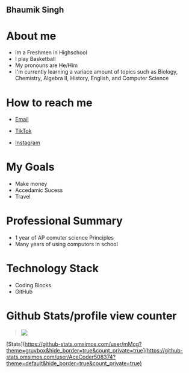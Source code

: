 ## Bhaumik Singh 


# About me 
- im a Freshmen in Highschool
- I play Basketball
- My pronouns are He/Him
- I'm currently learning a variace amount of topics such as Biology, Chemistry, Algebra II, History, English, and Computer Science

# How to reach me 
 - [Email](Bhaumiksingh11@gmail.com) 

- [TikTok](https://www.tiktok.com/@idk.what.to.make.my.nam1?_r=1&_d=dai58ah9f9ce76&sec_uid=MS4wLjABAAAA5ZUQC1_Fi7V02enDf2ftxpVzylkTx7X-IVehhYtFqEWgl3A7quqzS-tLKCR-s1QB&share_author_id=6788991552069829637&sharer_language=en&source=h5_m&u_code=dai5864b6cchhm&ug_btm=b8727,b0&social_share_type=4&utm_source=copy&sec_user_id=MS4wLjABAAAA5ZUQC1_Fi7V02enDf2ftxpVzylkTx7X-IVehhYtFqEWgl3A7quqzS-tLKCR-s1QB&tt_from=copy&utm_medium=ios&utm_campaign=client_share&enable_checksum=1&user_id=6788991552069829637&share_link_id=4886626C-B4D3-48EC-B082-96EA347358FC&share_app_id=1233)

- [Instagram](https://www.instagram.com/singh.bhaumik)

# My Goals
- Make money
- Accedamic Sucess
- Travel


# Professional Summary
- 1 year of AP comuter science Principles
- Many years of using computors in school


# Technology Stack
- Coding Blocks
- GitHub

# Github Stats/profile view counter

> ![](https://komarev.com/ghpvc/?username=AceCoder508374)

[Stats](https://github-stats.omsimos.com/user/mMcg?theme=gruvbox&hide_border=true&count_private=true](https://github-stats.omsimos.com/user/AceCoder508374?theme=default&hide_border=true&count_private=true)


























